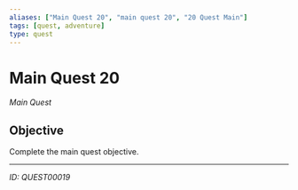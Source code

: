 ```yaml
---
aliases: ["Main Quest 20", "main quest 20", "20 Quest Main"]
tags: [quest, adventure]
type: quest
---
```


# Main Quest 20

*Main Quest*

## Objective
Complete the main quest objective.

---
*ID: QUEST00019*